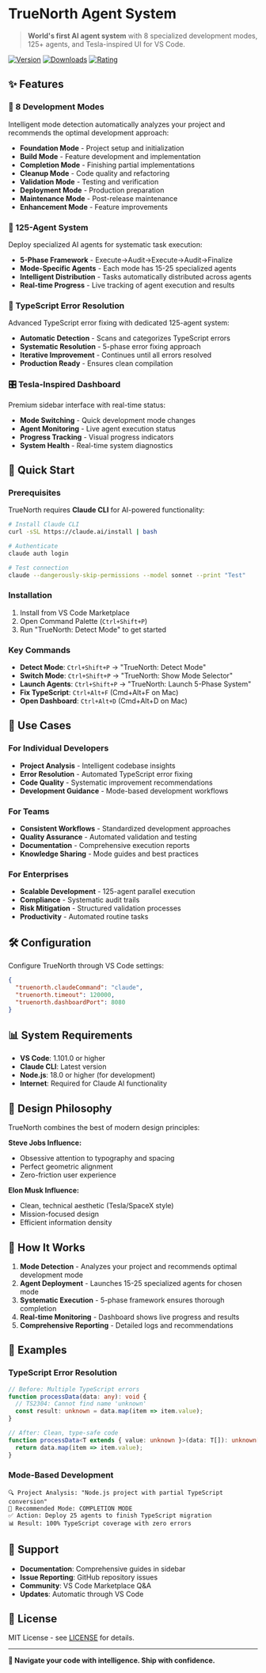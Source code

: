 # TrueNorth Agent System

> **World's first AI agent system** with 8 specialized development modes, 125+ agents, and Tesla-inspired UI for VS Code.

[![Version](https://img.shields.io/visual-studio-marketplace/v/truenorth.true-north-agent-system)](https://marketplace.visualstudio.com/items?itemName=truenorth.true-north-agent-system)
[![Downloads](https://img.shields.io/visual-studio-marketplace/d/truenorth.true-north-agent-system)](https://marketplace.visualstudio.com/items?itemName=truenorth.true-north-agent-system)
[![Rating](https://img.shields.io/visual-studio-marketplace/r/truenorth.true-north-agent-system)](https://marketplace.visualstudio.com/items?itemName=truenorth.true-north-agent-system)

## ✨ Features

### 🧭 8 Development Modes

Intelligent mode detection automatically analyzes your project and recommends the optimal development approach:

- **Foundation Mode** - Project setup and initialization
- **Build Mode** - Feature development and implementation
- **Completion Mode** - Finishing partial implementations
- **Cleanup Mode** - Code quality and refactoring
- **Validation Mode** - Testing and verification
- **Deployment Mode** - Production preparation
- **Maintenance Mode** - Post-release maintenance
- **Enhancement Mode** - Feature improvements

### 🤖 125-Agent System

Deploy specialized AI agents for systematic task execution:

- **5-Phase Framework** - Execute→Audit→Execute→Audit→Finalize
- **Mode-Specific Agents** - Each mode has 15-25 specialized agents
- **Intelligent Distribution** - Tasks automatically distributed across agents
- **Real-time Progress** - Live tracking of agent execution and results

### 🎯 TypeScript Error Resolution

Advanced TypeScript error fixing with dedicated 125-agent system:

- **Automatic Detection** - Scans and categorizes TypeScript errors
- **Systematic Resolution** - 5-phase error fixing approach
- **Iterative Improvement** - Continues until all errors resolved
- **Production Ready** - Ensures clean compilation

### 🎛️ Tesla-Inspired Dashboard

Premium sidebar interface with real-time status:

- **Mode Switching** - Quick development mode changes
- **Agent Monitoring** - Live agent execution status
- **Progress Tracking** - Visual progress indicators
- **System Health** - Real-time system diagnostics

## 🚀 Quick Start

### Prerequisites

TrueNorth requires **Claude CLI** for AI-powered functionality:

```bash
# Install Claude CLI
curl -sSL https://claude.ai/install | bash

# Authenticate
claude auth login

# Test connection
claude --dangerously-skip-permissions --model sonnet --print "Test"
```

### Installation

1. Install from VS Code Marketplace
2. Open Command Palette (`Ctrl+Shift+P`)
3. Run "TrueNorth: Detect Mode" to get started

### Key Commands

- **Detect Mode**: `Ctrl+Shift+P` → "TrueNorth: Detect Mode"
- **Switch Mode**: `Ctrl+Shift+P` → "TrueNorth: Show Mode Selector"
- **Launch Agents**: `Ctrl+Shift+P` → "TrueNorth: Launch 5-Phase System"
- **Fix TypeScript**: `Ctrl+Alt+F` (Cmd+Alt+F on Mac)
- **Open Dashboard**: `Ctrl+Alt+D` (Cmd+Alt+D on Mac)

## 🎯 Use Cases

### For Individual Developers

- **Project Analysis** - Intelligent codebase insights
- **Error Resolution** - Automated TypeScript error fixing
- **Code Quality** - Systematic improvement recommendations
- **Development Guidance** - Mode-based development workflows

### For Teams

- **Consistent Workflows** - Standardized development approaches
- **Quality Assurance** - Automated validation and testing
- **Documentation** - Comprehensive execution reports
- **Knowledge Sharing** - Mode guides and best practices

### For Enterprises

- **Scalable Development** - 125-agent parallel execution
- **Compliance** - Systematic audit trails
- **Risk Mitigation** - Structured validation processes
- **Productivity** - Automated routine tasks

## 🛠️ Configuration

Configure TrueNorth through VS Code settings:

```json
{
  "truenorth.claudeCommand": "claude",
  "truenorth.timeout": 120000,
  "truenorth.dashboardPort": 8080
}
```

## 📊 System Requirements

- **VS Code**: 1.101.0 or higher
- **Claude CLI**: Latest version
- **Node.js**: 18.0 or higher (for development)
- **Internet**: Required for Claude AI functionality

## 🎨 Design Philosophy

TrueNorth combines the best of modern design principles:

**Steve Jobs Influence:**

- Obsessive attention to typography and spacing
- Perfect geometric alignment
- Zero-friction user experience

**Elon Musk Influence:**

- Clean, technical aesthetic (Tesla/SpaceX style)
- Mission-focused design
- Efficient information density

## 🔄 How It Works

1. **Mode Detection** - Analyzes your project and recommends optimal development mode
2. **Agent Deployment** - Launches 15-25 specialized agents for chosen mode
3. **Systematic Execution** - 5-phase framework ensures thorough completion
4. **Real-time Monitoring** - Dashboard shows live progress and results
5. **Comprehensive Reporting** - Detailed logs and recommendations

## 📝 Examples

### TypeScript Error Resolution

```typescript
// Before: Multiple TypeScript errors
function processData(data: any): void {
  // TS2304: Cannot find name 'unknown'
  const result: unknown = data.map(item => item.value);
}

// After: Clean, type-safe code
function processData<T extends { value: unknown }>(data: T[]): unknown[] {
  return data.map(item => item.value);
}
```

### Mode-Based Development

```
🔍 Project Analysis: "Node.js project with partial TypeScript conversion"
🎯 Recommended Mode: COMPLETION MODE
✅ Action: Deploy 25 agents to finish TypeScript migration
📊 Result: 100% TypeScript coverage with zero errors
```

## 🤝 Support

- **Documentation**: Comprehensive guides in sidebar
- **Issue Reporting**: GitHub repository issues
- **Community**: VS Code Marketplace Q&A
- **Updates**: Automatic through VS Code

## 📄 License

MIT License - see [LICENSE](https://github.com/bkingery3/true-north-ai-assistant/blob/main/LICENSE) for details.

---

**🧭 Navigate your code with intelligence. Ship with confidence.**
